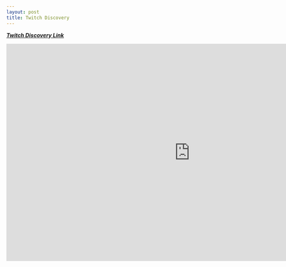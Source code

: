```yaml
---
layout: post
title: Twitch Discovery 
---
```


***[Twitch Discovery Link](http://54.174.196.87:5000//)***

<iframe src="https://docs.google.com/presentation/d/1fDKFMsJwFS5MEBrvggzGaGh_91JU3-5rzNi6Gx8VzgU/embed?start=false&loop=false&delayms=3000" frameborder="0" width="960" height="569" allowfullscreen="true" mozallowfullscreen="true" webkitallowfullscreen="true"></iframe>


 
    